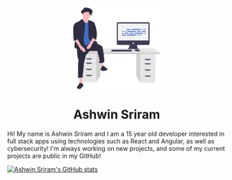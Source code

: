 
<p align="center">
  <img src="drawing.svg" alt="drawing" width="200"></img>
</p>

<h1 align="center">Ashwin Sriram</h1>

Hi! My name is Ashwin Sriram and I am a 15 year old developer interested in full stack apps using technologies such as React and Angular, as well as cybersecurity! I'm always working on new projects, and some of my current projects are public in my GitHub!

[![Ashwin Sriram's GitHub stats](https://github-readme-stats.vercel.app/api?username=ashwinsriram)](https://github.com/anuraghazra/github-readme-stats)
